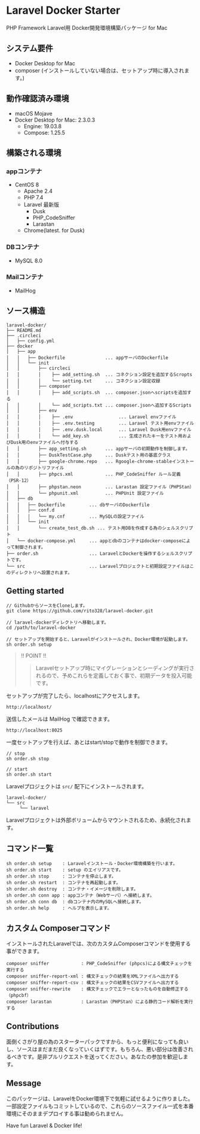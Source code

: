 # Laravel Docker Starter
PHP Framework Laravel用 Docker開発環境構築パッケージ for Mac

## システム要件
- Docker Desktop for Mac
- composer (インストールしていない場合は、セットアップ時に導入されます。)
## 動作確認済み環境
- macOS Mojave
- Docker Desktop for Mac: 2.3.0.3
  - Engine: 19.03.8
  - Compose: 1.25.5
## 構築される環境
### appコンテナ
- CentOS 8
  - Apache 2.4
  - PHP 7.4
  - Laravel 最新版
    - Dusk
    - PHP_CodeSniffer
    - Larastan
  - Chrome(latest. for Dusk)
### DBコンテナ
- MySQL 8.0
### Mailコンテナ
- MailHog
## ソース構造
```
laravel-docker/
├── README.md
├── .circleci
│   ├── config.yml
├── docker
│   ├── app
│   │   ├── Dockerfile               ... appサーバのDockerfile
│   │   └── init
│   │       ├── circleci
│   │       │    ├── add_setting.sh  ... コネクション設定を追加するScropts
│   │       │    └── setting.txt     ... コネクション設定収録
│   │       ├── composer
│   │       │    ├── add_scripts.sh  ... composer.jsonへscriptsを追加する
│   │       │    └── add_scripts.txt ... composer.jsonへ追加するScripts
│   │       ├── env
│   │       │    ├── .env                 ... Laravel envファイル
│   │       │    ├── .env.testing         ... Laravel テスト用envファイル
│   │       │    ├── .env.dusk.local      ... Laravel Dusk用envファイル
│   │       │    └── add_key.sh           ... 生成されたキーをテスト用およびDusk用のenvファイルへ付与する
│   │       ├── app_setting.sh       ... appサーバの初期動作を制御します。
│   │       ├── DuskTestCase.php     ... Duskテスト用の基底クラス
│   │       ├── google-chrome.repo   ... Rgoogle-chrome-stableインストールの為のリポジトリファイル
│   │       ├── phpcs.xml            ... PHP_CodeSniffer ルール定義（PSR-12）
│   │       ├── phpstan.neon         ... Larastan 設定ファイル（PHPStan）
│   │       └── phpunit.xml          ... PHPUnit 設定ファイル
│   ├── db
│   │   ├── Dockerfile         ... dbサーバのDockerfile
│   │   ├── conf.d
│   │   │   └── my.cnf         ... MySQLの設定ファイル
│   │   └── init
│   │       └── create_test_db.sh ... テスト用DBを作成する為のシェルスクリプト
│   └── docker-compose.yml     ... appとdbのコンテナはdocker-composeによって制御されます。
├── order.sh                   ... LaravelとDockerを操作するシェルスクリプトです。
└── src                        ... Laravelプロジェクトと初期設定ファイルはこのディレクトリへ設置されます。
```
## Getting started
```
// GithubからソースをCloneします。
git clone https://github.com/rito328/laravel-docker.git

// laravel-dockerディレクトリへ移動します。
cd /path/to/laravel-docker

// セットアップを開始すると、Laravelがインストールされ、Docker環境が起動します。
sh order.sh setup
```
> !! POINT !!
> > Laravelセットアップ時にマイグレーションとシーディングが実行されるので、予めこれらを定義しておく事で、初期データを投入可能です。


セットアップが完了したら、localhostにアクセスします。
```
http://localhost/
```
送信したメールは MailHog で確認できます。
```
http://localhost:8025
```
一度セットアップを行えば、あとはstart/stopで動作を制御できます。
```
// stop
sh order.sh stop 

// start
sh order.sh start
```
Laravelプロジェクトは ```src/``` 配下にインストールされます。
```
laravel-docker/
└── src
     └── laravel
```
Laravelプロジェクトは外部ボリュームからマウントされるため、永続化されます。

## コマンド一覧
```
sh order.sh setup    : Laravelインストール・Docker環境構築を行います。
sh order.sh start    : setup のエイリアスです。
sh order.sh stop     : コンテナを停止します。
sh order.sh restart  : コンテナを再起動します。
sh order.sh destroy  : コンテナ・イメージを削除します。
sh order.sh conn app : appコンテナ（Webサーバ）へ接続します。
sh order.sh conn db  : dbコンテナ内のMySQLへ接続します。
sh order.sh help     : ヘルプを表示します。
```

## カスタム Composerコマンド
インストールされたLaravelでは、次のカスタムComposerコマンドを使用する事ができます。
```
composer sniffer            : PHP_CodeSniffer (phpcs)による構文チェックを実行する
composer sniffer-report-xml : 構文チェックの結果をXMLファイルへ出力する
composer sniffer-report-csv : 構文チェックの結果をCSVファイルへ出力する
composer sniffer-rewrite    : 構文チェックでエラーとなったものを自動修正する（phpcbf）
composer larastan           : Larastan（PHPStan）による静的コード解析を実行する
```

## Contributions
面倒くさがり屋の為のスターターパックですから、もっと便利になっても良いし、ソースはまだまだ良くなっていくはずです。もちろん、悪い部分は改善されるべきです。是非プルリクエストを送ってください。あなたの参加を歓迎します。

## Message
このパッケージは、LaravelをDocker環境下で気軽に試せるように作りました。  
一部設定ファイルもコミットしているので、これらのソースファイル一式を本番環境にそのままデプロイする事は勧められません。  

Have fun Laravel & Docker life!
